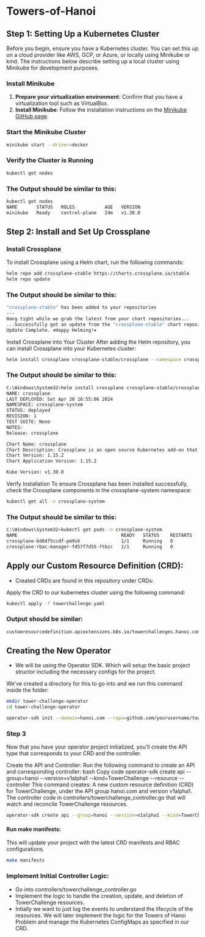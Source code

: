 # Towers-of-Hanoi

## Step 1: Setting Up a Kubernetes Cluster

Before you begin, ensure you have a Kubernetes cluster. You can set this up on a cloud provider like AWS, GCP, or Azure, or locally using Minikube or kind. The instructions below describe setting up a local cluster using Minikube for development purposes.

### Install Minikube

1. **Prepare your virtualization environment**: Confirm that you have a virtualization tool such as VirtualBox.
2. **Install Minikube**: Follow the installation instructions on the [Minikube GitHub page](https://github.com/kubernetes/minikube).

### Start the Minikube Cluster

```bash
minikube start --driver=docker
```

### Verify the Cluster is Running
``` bash
kubectl get nodes
```

### The Output should be similar to this: 
```bash
kubectl get nodes
NAME       STATUS   ROLES           AGE   VERSION
minikube   Ready    control-plane   24m   v1.30.0
```

## Step 2: Install and Set Up Crossplane

### Install Crossplane

To install Crossplane using a Helm chart, run the following commands:

```bash
helm repo add crossplane-stable https://charts.crossplane.io/stable
helm repo update
```

### The Output should be similar to this:

``` bash
"crossplane-stable" has been added to your repositories
--- 
Hang tight while we grab the latest from your chart repositories...
...Successfully got an update from the "crossplane-stable" chart repository
Update Complete. ⎈Happy Helming!⎈
```
Install Crossplane into Your Cluster
After adding the Helm repository, you can install Crossplane into your Kubernetes cluster:
``` bash
helm install crossplane crossplane-stable/crossplane --namespace crossplane-system --create-namespace
```

### The Output should be similar to this:

``` bash
C:\Windows\System32>helm install crossplane crossplane-stable/crossplane --namespace crossplane-system --create-namespace
NAME: crossplane
LAST DEPLOYED: Sat Apr 20 16:55:06 2024
NAMESPACE: crossplane-system
STATUS: deployed
REVISION: 1
TEST SUITE: None
NOTES:
Release: crossplane

Chart Name: crossplane
Chart Description: Crossplane is an open source Kubernetes add-on that enables platform teams to assemble infrastructure from multiple vendors, and expose higher level self-service APIs for application teams to consume.
Chart Version: 1.15.2
Chart Application Version: 1.15.2

Kube Version: v1.30.0 
```
Verify Installation
To ensure Crossplane has been installed successfully, check the Crossplane components in the crossplane-system namespace:
``` bash
kubectl get all -n crossplane-system
```
### The Output should be similar to this:

``` bash
C:\Windows\System32>kubectl get pods -n crossplane-system
NAME                                      READY   STATUS    RESTARTS   AGE
crossplane-6d84f5ccdf-pm9sk               1/1     Running   0          22s
crossplane-rbac-manager-fd57f7d55-ftbzc   1/1     Running   0          22s
```


## Apply our Custom Resource Definition (CRD): 

- Created CRDs are found in this repository under CRDs: 

Apply the CRD to our kubernetes cluster using the following command: 

```bash
kubectl apply -f towerchallenge.yaml
```

### Output should be similar: 
```bash 
customresourcedefinition.apiextensions.k8s.io/towerchallenges.hanoi.com created
```

## Creating the New Operator 

- We will be using  the Operator SDK. Which will setup the basic project structor including the necessary configs for the project. 

We've created a directory for this to go into and we run this command inside the folder: 

```bash
mkdir tower-challenge-operator
cd tower-challenge-operator
```

```bash
operator-sdk init --domain=hanoi.com --repo=github.com/yourusername/tower-challenge-operator
```
### Step 3
Now that you have your operator project initialized, you'll create the API type that corresponds to your CRD and the controller.

Create the API and Controller:
Run the following command to create an API and corresponding controller:
bash
Copy code
operator-sdk create api --group=hanoi --version=v1alpha1 --kind=TowerChallenge --resource --controller
This command creates:
A new custom resource definition (CRD) for TowerChallenge, under the API group hanoi.com and version v1alpha1.
The controller code in controllers/towerchallenge_controller.go that will watch and reconcile TowerChallenge resources.


```bash
operator-sdk create api --group=hanoi --version=v1alpha1 --kind=TowerChallenge --resource --controller
```
#### Run make manifests:

This will update your project with the latest CRD manifests and RBAC configurations.
```bash
make manifests
```

### Implement Initial Controller Logic: 

- Go into controllers/towerchallenge_controller.go
- Implement the logic to handle the creation, update, and deletion of TowerChallenge resources. 
- Intially we want to just  log the events to understand the lifecycle of the resources. We will later implement the logic for the Towers of Hanoi Problem and manage the Kubernetes ConfigMaps as specified in our CRD. 